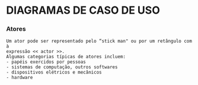 # DIAGRAMAS DE CASO DE USO 

### Atores

    Um ator pode ser representado pelo “stick man" ou por um retângulo com à
    expressão << actor >>.
    Algumas categorias típicas de atores incluem:
    - papéis exercidos por pessoas
    - sistemas de computação, outros softwares
    - dispositivos elétricos e mecânicos
    - hardware
